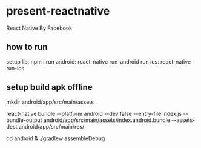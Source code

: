 # present-reactnative
React Native By Facebook

## how to run 
setup lib: npm i 
run android: react-native run-android
run ios: react-native run-ios

## setup build apk offline 

mkdir android/app/src/main/assets

react-native bundle --platform android --dev false --entry-file index.js --bundle-output android/app/src/main/assets/index.android.bundle --assets-dest android/app/src/main/res/

cd android & ./gradlew assembleDebug 
